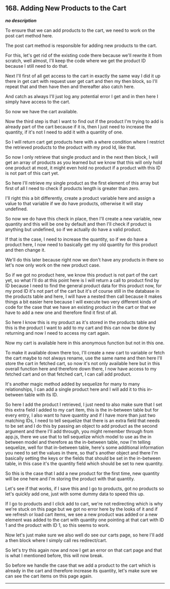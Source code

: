 ## 168. Adding New Products to the Cart

<strong><em>no description</em></strong>

To ensure that we can add products to the cart, we need to work on the post cart
method here. 

The post cart method is responsible for adding new products to the cart. 

For this, let's get rid of the existing code there because we'll rewrite it from
scratch, well almost, I'll keep the code where we get the product ID because I
still need to do that. 

Next I'll first of all get access to the cart in exactly the same way I did it
up there in get cart with request user get cart and then my then block, so I'll
repeat that and then have then and thereafter also catch here. 

And catch as always I'll just log any potential error I get and in then here I
simply have access to the cart. 

So now we have the cart available. 

Now the third step is that I want to find out if the product I'm trying to add
is already part of the cart because if it is, then I just need to increase the
quantity, if it's not I need to add it with a quantity of one. 

So I will return cart get products here with a where condition where I restrict
the retrieved products to the product with my prod Id, like that. 

So now I only retrieve that single product and in the next then block, I will
get an array of products as you learned but we know that this will only hold one
product at most, it might even hold no product if a product with this ID is not
part of this cart yet. 

So here I'll retrieve my single product as the first element of this array but
first of all I need to check if products length is greater than zero. 

I'll right this a bit differently,  create a product variable here and assign a
value to that variable if we do have products, otherwise it will stay undefined.


So now we do have this check in place, then I'll create a new variable, new
quantity and this will be one by default and then I'll check if product is
anything but undefined, so if we actually do have a valid product. 

If that is the case, I need to increase the quantity, so if we do have a product
here, I now need to basically get my old quantity for this product and then
change it. 

We'll do this later because right now we don't have any products in there so
let's now only work on the new product case. 

So if we got no product here, we know this product is not part of the cart yet,
so what I'll do at this point here is I will return a call to product find by ID
because I need to find the general product data for this product now, for my
prod ID it's not part of the cart but it's of course still in the database in
the products table and here, I will have a nested then call because it makes
things a bit easier here because I will execute two very different kinds of code
for the case that we have an existing product in the cart or that we have to add
a new one and therefore find it first of all. 

So here I know this is my product as it's stored in the products table and this
is the product I want to add to my cart and this can now be done by returning
and now I need to access my cart again. 

Now my cart is available here in this anonymous function but not in this one. 

To make it available down there too, I'll create a new cart to variable or fetch
the cart maybe to not always rename, use the same name and then here I'll store
the cart in fetched cart, so now it's not only available here but in this
overall function here and therefore down there, I now have access to my fetched
cart and on that fetched cart, I can call add product. 

It's another magic method added by sequelize for many to many relationships, I
can add a single product here and I will add it to this in-between table with
its ID. 

So here I add the product I retrieved, I just need to also make sure that I set
this extra field I added to my cart item, this is the in-between table but for
every entry, I also want to have quantity and if I have more than just two
matching IDs, I need to tell sequelize that there is an extra field that needs
to be set and I do this by passing an object to add product as the second
argument and there I'll add through, you might remember through from app.js,
there we use that to tell sequelize which model to use as the in between model
and therefore as the in-between table, now I'm telling sequelize, well for that
in-between table, here's some additional information you need to set the values
in there, so that's another object and there I'm basically setting the keys or
the fields that should be set in the in-between table, in this case it's the
quantity field which should be set to new quantity. 

So this is the case that I add a new product for the first time, new quantity
will be one here and I'm storing the product with that quantity. 

Let's see if that works, if I save this and I go to products, got no products so
let's quickly add one, just with some dummy data to speed this up. 

If I go to products and I click add to cart, we're not redirecting which is why
we're stuck on this page but we got no error here by the looks of it and if we
refresh or load cart items, we see a new product was added or a new element was
added to the cart with quantity one pointing at that cart with ID 1 and the
product with ID 1, so this seems to work. 

Now let's just make sure we also well do see our carts page, so here I'll add a
then block where I simply call res redirect/cart. 

So let's try this again now and now I get an error on that cart page and that is
what I mentioned before, this will now break. 

So before we handle the case that we add a product to the cart which is already
in the cart and therefore increase its quantity, let's make sure we can see the
cart items on this page again. 

---